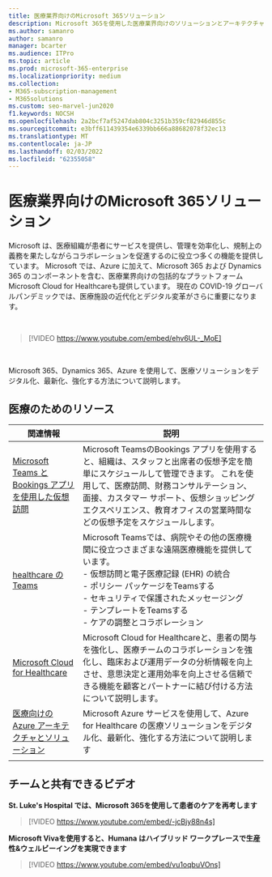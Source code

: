 ```yaml
---
title: 医療業界向けのMicrosoft 365ソリューション
description: Microsoft 365を使用した医療業界向けのソリューションとアーキテクチャのリソースについて説明します
ms.author: samanro
author: samanro
manager: bcarter
ms.audience: ITPro
ms.topic: article
ms.prod: microsoft-365-enterprise
ms.localizationpriority: medium
ms.collection:
- M365-subscription-management
- M365solutions
ms.custom: seo-marvel-jun2020
f1.keywords: NOCSH
ms.openlocfilehash: 2a2bcf7af5247dab804c3251b359cf82946d855c
ms.sourcegitcommit: e3bff611439354e6339bb666a88682078f32ec13
ms.translationtype: MT
ms.contentlocale: ja-JP
ms.lasthandoff: 02/03/2022
ms.locfileid: "62355058"
---
```

# <a name="microsoft-365-solutions-for-the-healthcare-industry"></a>医療業界向けのMicrosoft 365ソリューション

Microsoft は、医療組織が患者にサービスを提供し、管理を効率化し、規制上の義務を果たしながらコラボレーションを促進するのに役立つ多くの機能を提供しています。 Microsoft では、Azure に加えて、Microsoft 365 および Dynamics 365 のコンポーネントを含む、医療業界向けの包括的なプラットフォームMicrosoft Cloud for Healthcareも提供しています。 現在の COVID-19 グローバルパンデミックでは、医療施設の近代化とデジタル変革がさらに重要になります。

<br>

> [!VIDEO https://www.youtube.com/embed/ehv6UL-_MoE]

<br>

Microsoft 365、Dynamics 365、Azure を使用して、医療ソリューションをデジタル化、最新化、強化する方法について説明します。

## <a name="resources-for-healthcare"></a>医療のためのリソース

|関連情報 |説明  |
|---------|---------|
|[Microsoft Teams と Bookings アプリを使用した仮想訪問](/microsoftteams/expand-teams-across-your-org/bookings-virtual-visits)  |      Microsoft TeamsのBookings アプリを使用すると、組織は、スタッフと出席者の仮想予定を簡単にスケジュールして管理できます。 これを使用して、医療訪問、財務コンサルテーション、面接、カスタマー サポート、仮想ショッピング エクスペリエンス、教育オフィスの営業時間などの仮想予定をスケジュールします。   |
|[healthcare のTeams](/MicrosoftTeams/expand-teams-across-your-org/healthcare/teams-in-hc)    |  Microsoft Teamsでは、病院やその他の医療機関に役立つさまざまな遠隔医療機能を提供しています。 <br>- 仮想訪問と電子医療記録 (EHR) の統合<br>- ポリシー パッケージをTeamsする<br>- セキュリティで保護されたメッセージング<br>- テンプレートをTeamsする<br>- ケアの調整とコラボレーション      |
|[Microsoft Cloud for Healthcare](/industry/healthcare/overview)  | Microsoft Cloud for Healthcareと、患者の関与を強化し、医療チームのコラボレーションを強化し、臨床および運用データの分析情報を向上させ、意思決定と運用効率を向上させる信頼できる機能を顧客とパートナーに結び付ける方法について説明します。     |
| [医療向けの Azure アーキテクチャとソリューション](/azure/architecture/industries/healthcare)| Microsoft Azure サービスを使用して、Azure for Healthcare の医療ソリューションをデジタル化、最新化、強化する方法について説明します|
| | |

## <a name="videos-you-can-share-with-your-team"></a>チームと共有できるビデオ

**St. Luke's Hospital では、Microsoft 365を使用して患者のケアを再考します**
<br>

> [!VIDEO https://www.youtube.com/embed/-jcBjy88n4s]

**Microsoft Vivaを使用すると、Humana はハイブリッド ワークプレースで生産性&ウェルビーイングを実現できます**

> [!VIDEO https://www.youtube.com/embed/vu1oqbuVOns]



<br>
